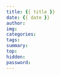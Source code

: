 ```yaml
---
title: {{ title }}
date: {{ date }}
author:
img: 
categories: 
tags:
summary:
top: 
hidden: 
password:
---
```

